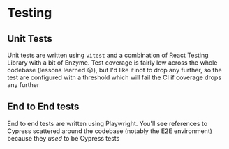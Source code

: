 # Testing

## Unit Tests

Unit tests are written using `vitest` and a combination of React Testing Library with a bit of Enzyme. Test coverage is fairly low across the whole codebase (lessons learned 😟), but I'd like it not to drop any further, so the test are configured with a threshold which will fail the CI if coverage drops any further

## End to End tests

End to end tests are written using Playwright. You'll see references to Cypress scattered around the codebase (notably the E2E environment) because they _used_ to be Cypress tests
